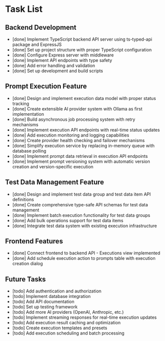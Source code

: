 # Task List

## Backend Development
- [done] Implement TypeScript backend API server using ts-typed-api package and ExpressJS
- [done] Set up project structure with proper TypeScript configuration
- [done] Configure Express server with middleware
- [done] Implement API endpoints with type safety
- [done] Add error handling and validation
- [done] Set up development and build scripts

## Prompt Execution Feature
- [done] Design and implement execution data model with proper status tracking
- [done] Create extensible AI provider system with Ollama as first implementation
- [done] Build asynchronous job processing system with retry mechanisms
- [done] Implement execution API endpoints with real-time status updates
- [done] Add execution monitoring and logging capabilities
- [done] Create provider health checking and failover mechanisms
- [done] Simplify execution service by replacing in-memory queue with database polling
- [done] Implement prompt data retrieval in execution API endpoints
- [done] Implement prompt versioning system with automatic version creation and version-specific execution

## Test Data Management Feature
- [done] Design and implement test data group and test data item API definitions
- [done] Create comprehensive type-safe API schemas for test data management
- [done] Implement batch execution functionality for test data groups
- [done] Add bulk operations support for test data items
- [done] Integrate test data system with existing execution infrastructure

## Frontend Features
- [done] Connect frontend to backend API - Executions view implemented
- [done] Add schedule execution action to prompts table with execution creation dialog

## Future Tasks
- [todo] Add authentication and authorization
- [todo] Implement database integration
- [todo] Add API documentation
- [todo] Set up testing framework
- [todo] Add more AI providers (OpenAI, Anthropic, etc.)
- [todo] Implement streaming responses for real-time execution updates
- [todo] Add execution result caching and optimization
- [todo] Create execution templates and presets
- [todo] Add execution scheduling and batch processing
